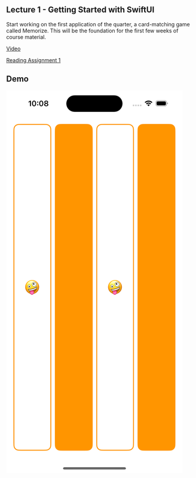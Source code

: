 ## Lecture 1 -  Getting Started with SwiftUI

Start working on the first application of the quarter, a card-matching game called Memorize.  This will be the foundation for the first few weeks of course material.

[Video](https://www.youtube.com/watch?v=n1qabtjZ_jg)

[Reading Assignment 1](https://cs193p.sites.stanford.edu/sites/g/files/sbiybj16636/files/media/file/r1_0.pdf)

## Demo
![Lecture 1 Demo](Lecture_1.png "Lecture 1")
